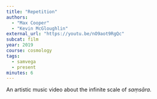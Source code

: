 ```yaml
---
title: "Repetition"
authors:
  - "Max Cooper"
  - "Kevin McGloughlin"
external_url: "https://youtu.be/nO9aot9RgQc"
subcat: film
year: 2019
course: cosmology
tags:
  - samvega
  - present
minutes: 6
---
```


An artistic music video about the infinite scale of *saṃsāra*.
